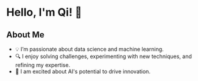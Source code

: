 # Hello, I'm Qi! 👋

## About Me
- 💡 I’m passionate about data science and machine learning.
- 🔍 I enjoy solving challenges, experimenting with new techniques, and refining my expertise.
- 🚀 I am excited about AI's potential to drive innovation.



